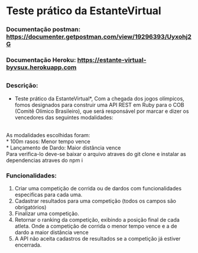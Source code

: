 # Teste prático da EstanteVirtual

### Documentação postman: https://documenter.getpostman.com/view/19296393/Uyxohj2G
### Documentação Heroku: https://estante-virtual-byvsux.herokuapp.com
<h2></h2>




### Descrição:

* Teste prático da EstanteVirtual*, Com a chegada dos jogos olímpicos, fomos designados para construir uma API REST em Ruby para o COB (Comitê Olímico Brasileiro), que será responsável por marcar e dizer os vencedores das seguintes modalidades:
<br>
As modalidades escolhidas foram:
<br>* 100m rasos: Menor tempo vence
<br>* Lançamento de Dardo: Maior distância vence
<br>Para verifica-lo deve-se baixar o arquivo atraves do git clone e instalar as dependencias atraves do npm i 

### Funcionalidades:

1. Criar uma competição de corrida ou de dardos com funcionalidades especificas para cada uma.
2. Cadastrar resultados para uma competição (todos os campos são obrigatórios)
3. Finalizar uma competição.
4. Retornar o ranking da competição, exibindo a posição final de cada atleta. Onde a competição de corrida o menor tempo vence e a de dardo a maior distância vence
5. A API não  aceita cadastros de resultados se a competição já estiver encerrada.



<h2></h2>

